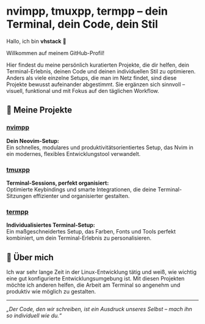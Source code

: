 # nvimpp, tmuxpp, termpp – dein Terminal, dein Code, dein Stil

Hallo, ich bin **vhstack** 👋

Willkommen auf meinem GitHub-Profil!  

Hier findest du meine persönlich kuratierten Projekte, die dir helfen, dein Terminal-Erlebnis, 
deinen Code und deinen individuellen Stil zu optimieren. Anders als viele einzelne Setups, die man im Netz findet, 
sind diese Projekte bewusst aufeinander abgestimmt. Sie ergänzen sich sinnvoll – visuell, funktional 
und mit Fokus auf den täglichen Workflow.

## 🔧 Meine Projekte

### [nvimpp](https://github.com/vhstack/nvimpp)
**Dein Neovim-Setup:**  
Ein schnelles, modulares und produktivitätsorientiertes Setup, das Nvim in ein modernes, 
flexibles Entwicklungstool verwandelt.

### [tmuxpp](https://github.com/vhstack/tmuxpp)
**Terminal-Sessions, perfekt organisiert:**  
Optimierte Keybindings und smarte Integrationen, die deine Terminal-Sitzungen effizienter 
und organisierter gestalten.

### [termpp](https://github.com/vhstack/termpp)
**Individualisiertes Terminal-Setup:**  
Ein maßgeschneidertes Setup, das Farben, Fonts und Tools perfekt kombiniert, 
um dein Terminal-Erlebnis zu personalisieren.

## 🌱 Über mich

Ich war sehr lange Zeit in der Linux-Entwicklung tätig und weiß, wie wichtig eine gut konfigurierte Entwicklungsumgebung ist.
Mit diesen Projekten möchte ich anderen helfen, die Arbeit am Terminal so angenehm und produktiv wie möglich zu gestalten.

---

*„Der Code, den wir schreiben, ist ein Ausdruck unseres Selbst – mach ihn so individuell wie du.“*
